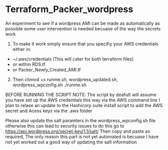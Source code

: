 # Terraform_Packer_wordpress
An experiment to see if a wordpress AMI can be made as automatically as possible 
some user intervention is needed becuase of the way the secrets work

1. To make it work simply ensure that you specifiy your AWS credentials either in:

* ~/.aws/credentials (This will cater for both terraform files)
* or within RDS.tf
* or Packer_Newly_Created_AMI.tf

2. Then chmod +x runme.sh, wordpress_updated.sh, wordpress_wpconfig.sh
./runme.sh

BEFORE RUNNING THE SCRIPT NOTE: The script by deafult will assume you have set up the AWS credentials this way via the AWS command line 
I plan to relase an update to the Hashicorp suite install script to add the AWS secret and Acess keys via the .aws folder

Please also update the salt paramters in the wordpress_wpconfig.sh file otherwise this can lead to security issues
to do this go to https://api.wordpress.org/secret-key/1.1/salt/
Then copy and paste as required, The only reason this part is not yet automated is becuase I have not yet worked out a good way of updating the salt information 

